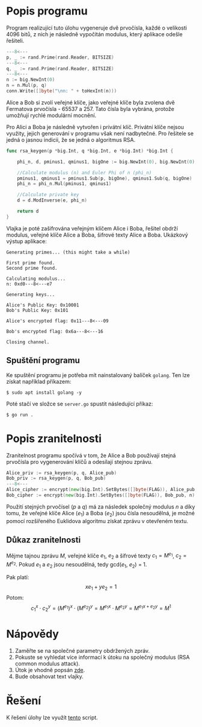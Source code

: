 # Popis programu
Program realizující tuto úlohu vygeneruje dvě prvočísla, každé o velikosti 4096 bitů, z nich je následně vypočítán modulus, který aplikace odešle řešiteli.

```go
---8<---
p, _ := rand.Prime(rand.Reader, BITSIZE)
---8<---
q, _ := rand.Prime(rand.Reader, BITSIZE)
---8<---
n := big.NewInt(0)
n = n.Mul(p, q)
conn.Write([]byte("\nn: " + toHexInt(n)))
```

Alice a Bob si zvolí veřejné klíče, jako veřejné klíče byla zvolena dvě Fermatova prvočísla - 65537 a 257. Tato čísla byla vybrána, protože umožňují rychlé modulární mocnění.

Pro Alici a Boba je následně vytvořen i privátní klíč. Privátní klíče nejsou využity, jejich generování v programu však není nadbytečné. Pro řešitele se jedná o jasnou indicii, že se jedná o algoritmus RSA. 
```go
func rsa_keygen(p *big.Int, q *big.Int, e *big.Int) *big.Int {

	phi_n, d, pminus1, qminus1, bigOne := big.NewInt(0), big.NewInt(0), big.NewInt(0), big.NewInt(0), big.NewInt(1)

	//Calculate modulus (n) and Euler Phi of n (phi_n)
	pminus1, qminus1 = pminus1.Sub(p, bigOne), qminus1.Sub(q, bigOne)
	phi_n = phi_n.Mul(pminus1, qminus1)

	//Calculate private key
	d = d.ModInverse(e, phi_n)

	return d
}
```

Vlajka je poté zašifrována veřejným klíčem Alice i Boba, řešitel obdrží modulus, veřejné klíče Alice a Boba, šifrové texty Alice a Boba. Ukázkový výstup aplikace:
```
Generating primes... (this might take a while)

First prime found.
Second prime found.

Calculating modulus...
n: 0xd0---8<---e7

Generating keys...

Alice's Public Key: 0x10001
Bob's Public Key: 0x101

Alice's encrypted flag: 0x11---8<---09

Bob's encrypted flag: 0x6a---8<---16

Closing channel.
```

## Spuštění programu
Ke spuštění programu je potřeba mít nainstalovaný balíček `golang`.
Ten lze získat například příkazem:
```shell
$ sudo apt install golang -y
```

Poté stačí ve složce se `server.go` spustit následující příkaz:
```shell
$ go run .
```

# Popis zranitelnosti
Zranitelnost programu spočívá v tom, že Alice a Bob používají stejná prvočísla pro vygenerování klíčů a odesílají stejnou zprávu.
```go
Alice_priv := rsa_keygen(p, q, Alice_pub)
Bob_priv := rsa_keygen(p, q, Bob_pub)
---8<---
Alice_cipher := encrypt(new(big.Int).SetBytes([]byte(FLAG)), Alice_pub, n)
Bob_cipher := encrypt(new(big.Int).SetBytes([]byte(FLAG)), Bob_pub, n)
```

Použití stejných prvočísel ($p$ a $q$) má za následek společný modulus $n$ a díky tomu, že veřejné klíče Alice ($e_1$) a Boba ($e_2$) jsou čísla nesoudělná, je možné pomocí rozšířeného Euklidova algoritmu získat zprávu v otevřeném textu.

## Důkaz zranitelnosti

Mějme tajnou zprávu $M$, veřejné klíče $e_1$, $e_2$ a šifrové texty $c_1 = M^{e_1}$, $c_2 = M^{e_2}$.
Pokud $e_1$ a $e_2$ jsou nesoudělná, tedy gcd($e_1$, $e_2$) = 1.

Pak platí:
$$xe_1 + ye_2 = 1$$
Potom:
$$c_1^x \cdot c_2^y = (M^{e_1})^x \cdot (M^{e_2})^y = M^{e_1x} \cdot M^{e_2y}=M^{e_1x + e_2y} = M^1$$

# Nápovědy
1. Zaměřte se na společné parametry obdržených zpráv.
2. Pokuste se vyhledat více informací k útoku na společný modulus (RSA common modulus attack).
3. Útok je vhodně popsán [zde](https://infosecwriteups.com/rsa-attacks-common-modulus-7bdb34f331a5#84d1).
4. Bude obsahovat text vlajky.

# Řešení
K řešení úlohy lze využít [tento](RSA-challenge/solver.py) script.
